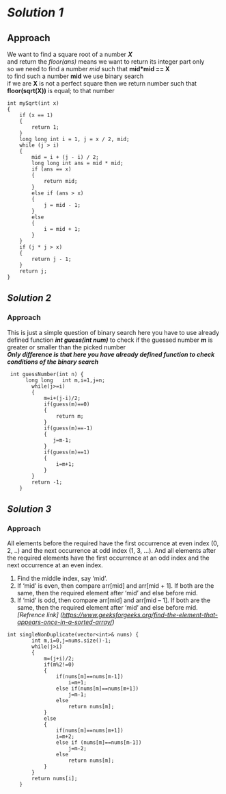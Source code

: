 # *Solution 1*

## Approach
We want to find a square root of a number ***X***                                                                                                                                 
and return the *floor(ans)* means we want to return its integer part only                                                                                                         
so we need to find a number *mid* such that    **mid\*mid == X**                                                                                                                 
to find such a number **mid** we use binary search                                                                                                                               
if we are **X** is not a perfect square then we return number such that **floor(sqrt(X))** is equal; to that number                                                               
```
int mySqrt(int x)
{
    if (x == 1)
    {
        return 1;
    }
    long long int i = 1, j = x / 2, mid;
    while (j > i)
    {
        mid = i + (j - i) / 2;
        long long int ans = mid * mid;
        if (ans == x)
        {
            return mid;
        }
        else if (ans > x)
        {
            j = mid - 1;
        }
        else
        {
            i = mid + 1;
        }
    }
    if (j * j > x)
    {
        return j - 1;
    }
    return j;
}
```
## *Solution 2*

### Approach

This is just a simple question of binary search here you have to use already defined function  ***int guess(int num)*** to check if the guessed number **m**  is greater or smaller than the picked number                                                                                                                                                    
***Only difference is that here you have already defined  function to check conditions of the binary search***
```
 int guessNumber(int n) {
      long long   int m,i=1,j=n;
        while(j>=i)
        {
            m=i+(j-i)/2;
            if(guess(m)==0)
            {
                return m;
            }
            if(guess(m)==-1)
            {
               j=m-1; 
            }
            if(guess(m)==1) 
            {
                i=m+1;
            }
        }
        return -1;
    }
```

## *Solution 3*

### Approach

All elements before the required have the first occurrence at even index (0, 2, ..) and the next occurrence at odd index (1, 3, …). And all elements after the required elements have the first occurrence at an odd index and the next occurrence at an even index. 
1) Find the middle index, say ‘mid’.
2) If ‘mid’ is even, then compare arr[mid] and arr[mid + 1]. If both are the same, then the required element after ‘mid’ and else before mid.
3) If ‘mid’ is odd, then compare arr[mid] and arr[mid – 1]. If both are the same, then the required element after ‘mid’ and else before mid.
*[Refrence link] (https://www.geeksforgeeks.org/find-the-element-that-appears-once-in-a-sorted-array/)*

```
int singleNonDuplicate(vector<int>& nums) {
        int m,i=0,j=nums.size()-1;
        while(j>i)
        {
            m=(j+i)/2;
            if(m%2!=0)
            {
                if(nums[m]==nums[m-1])
                    i=m+1;
                else if(nums[m]==nums[m+1])
                    j=m-1;
                else 
                    return nums[m];
            }
            else 
            {
                if(nums[m]==nums[m+1])
                i=m+2;
                else if (nums[m]==nums[m-1])
                    j=m-2;
                else 
                    return nums[m];
            }
        }
        return nums[i];
    }
```



